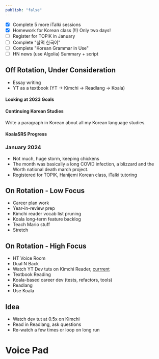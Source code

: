 ```yaml
---
publish: "false"
---
```


- [x] Complete 5 more iTalki sessions
- [x] Homework for Korean class (!!) Only two days!
 - [ ] Register for TOPIK in January
 - [ ] Complete "찰떡 한국어"
 - [ ] Complete "Korean Grammar in Use"
 - [ ] HN news (use Algolia) Summary + script
 
## Off Rotation, Under Consideration

 - Essay writing
 - YT as a textbook (YT -> Kimchi -> Readlang -> Koala)

#### Looking at 2023 Goals

#### Continuing Korean Studies
Write a paragraph in Korean about all my Korean language studies.
#### KoalaSRS Progress
### January 2024
  - Not much, huge storm, keeping chickens
  - The month was basically a long COVID infection, a blizzard and the Worth national death march project.
  - Registered for TOPIK, Hanijemi Korean class, iTalki tutoring
## On Rotation - Low Focus
 - Career plan work
 - Year-in-review prep
 - Kimchi reader vocab list pruning
- Koala long-term feature backlog
- Teach Mario stuff
- Stretch
## On Rotation - High Focus

 - HT Voice Room
 - Dual N Back
 - Watch YT Dev tuts on Kimchi Reader, [currrent](https://youtu.be/Gt40VneLdX4?si=xR9p3EotN7Gy6sHm)
 - Textbook Reading
 -  Koala-based career dev (tests, refactors, tools)
 - Readlang
 - Use Koala
## Idea
 - Watch dev tut at 0.5x on Kimchi
 - Read in Readlang, ask questions
 - Re-watch a few times or loop on long run

# Voice Pad

